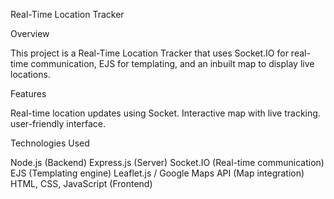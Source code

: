 Real-Time Location Tracker

Overview

This project is a Real-Time Location Tracker that uses Socket.IO for real-time communication, EJS for templating, and an inbuilt map to display live locations.

Features

Real-time location updates using Socket.
Interactive map with live tracking.
user-friendly interface.

Technologies Used

Node.js (Backend)
Express.js (Server)
Socket.IO (Real-time communication)
EJS (Templating engine)
Leaflet.js / Google Maps API (Map integration)
HTML, CSS, JavaScript (Frontend)

